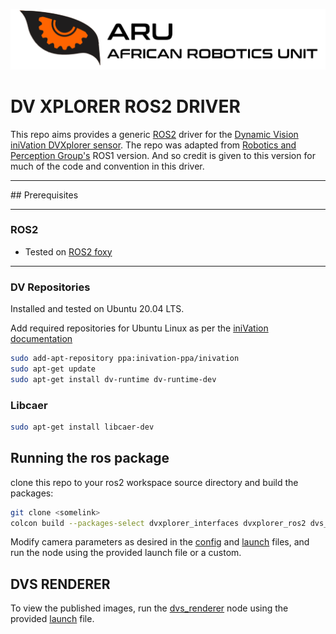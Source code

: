 ![logo](docs/resources/ARU_logo_rectangle.png)
# DV XPLORER ROS2 DRIVER

This repo aims provides a generic [ROS2](https://docs.ros.org/en/foxy/index.html) driver for the [Dynamic Vision iniVation DVXplorer sensor](https://inivation.com/solution/dvp/). The repo was adapted from [Robotics and Perception Group's](https://github.com/uzh-rpg/rpg_dvs_ros/tree/master/dvxplorer_ros_driver) ROS1 version. And so credit is given to this version for much of the code and convention in this driver. 

<hr/> 
## Prerequisites
<hr/>

### ROS2
- Tested on [ROS2 foxy](https://docs.ros.org/en/foxy/Installation.html)
<hr/>

### DV Repositories
Installed and tested on Ubuntu 20.04 LTS.

Add required repositories for Ubuntu Linux as per the [iniVation documentation](https://inivation.gitlab.io/dv/dv-docs/docs/getting-started.html#ubuntu-linux)

```bash
sudo add-apt-repository ppa:inivation-ppa/inivation
sudo apt-get update
sudo apt-get install dv-runtime dv-runtime-dev
```

### Libcaer

```bash
sudo apt-get install libcaer-dev
```

## Running the ros package

clone this repo to your ros2 workspace source directory and build the packages:
```bash
git clone <somelink>
colcon build --packages-select dvxplorer_interfaces dvxplorer_ros2 dvs_renderer  
```
Modify camera parameters as desired in the [config](dvxplorer_ros2/config/dvxplorer_config.yaml) and [launch](dvxplorer_ros2/launch/dvxplorer_capture_mono.launch.xml) files, and run the node using the provided launch file or a custom. 

## DVS RENDERER
To view the published images, run the [dvs_renderer](dvs_renderer) node using the provided [launch](dvs_renderer/launch/dvxploerer_mono.launch.xml) file. 